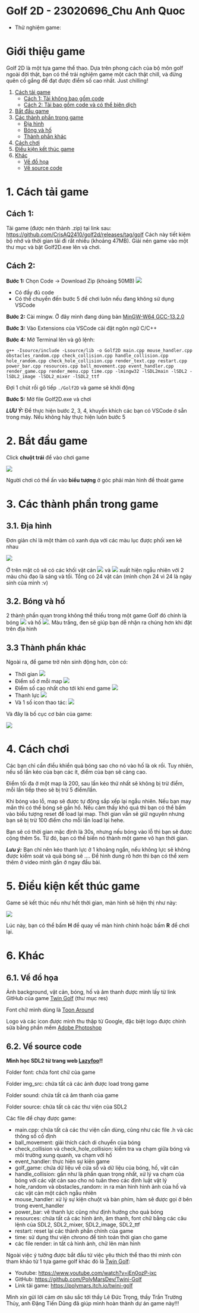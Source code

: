 # Golf 2D - 23020696_Chu Anh Quoc
- Thử nghiệm game:
# Giới thiệu game
Golf 2D là một tựa game thể thao. Dựa trên phong cách của bộ môn golf ngoài đời thật, bạn có thể trải nghiệm game một cách thật chill, và đừng quên cố gắng để đạt được điểm số cao nhất. Just chilling!

1. [Cách tải game](#1-cách-tải-game)
    - [Cách 1: Tải không bao gồm code](#cách-1)
    - [Cách 2: Tải bao gồm code và có thể biên dịch](#cách-2)
2. [Bắt đầu game](#2-bắt-đầu-game)
3. [Các thành phần trong game](#3-các-thành-phần-trong-game)
    - [Địa hình](#31-địa-hình)
    - [Bóng và hố](#32-bóng-và-hố)
    - [Thành phần khác](#33-thành-phần-khác)
4. [Cách chơi](#4-cách-chơi)
5. [Điều kiện kết thúc game](#5-điều-kiện-kết-thúc-game)
6. [Khác](#6-khác) 
    - [Về đồ họa](#61-về-đồ-họa)
    - [Về source code](#62-về-source-code)

# 1. Cách tải game
## Cách 1:
Tải game (được nén thành .zip) tại link sau: https://github.com/CrisAQ2410/golf2d/releases/tag/golf
Cách này tiết kiệm bộ nhớ và thời gian tải đi rất nhiều (khoảng 47MB).
Giải nén game vào một thư mục và bật Golf2D.exe lên và chơi.

## Cách 2:
**Bước 1:** Chọn Code -> Download Zip (khoảng 50MB)
![](readme/download.png)
   - Có đầy đủ code
   - Có thể chuyển đến bước 5 để chơi luôn nếu đang không sử dụng VSCode

**Bước 2:** Cài mingw. Ở đây mình đang dùng bản [MinGW-W64 GCC-13.2.0](https://sourceforge.net/projects/mingw-w64/files/Toolchains%20targetting%20Win32/Personal%20Builds/mingw-builds/8.1.0/)

**Bước 3:** Vào Extensions của VSCode cài đặt ngôn ngữ C/C++

**Bước 4:** Mở Terminal lên và gõ lệnh:
```
g++ -Isource/include -Lsource/lib -o Golf2D main.cpp mouse_handler.cpp obstacles_random.cpp check_collision.cpp handle_collision.cpp hole_random.cpp check_hole_collision.cpp render_text.cpp restart.cpp power_bar.cpp resources.cpp ball_movement.cpp event_handler.cpp render_game.cpp render_menu.cpp time.cpp -lmingw32 -lSDL2main -lSDL2 -lSDL2_image -lSDL2_mixer -lSDL2_ttf
```
Đợi 1 chút rồi gõ tiếp `./Golf2D` và game sẽ khởi động

**Bước 5:** Mở file Golf2D.exe và chơi

***LƯU Ý:*** Để thực hiện bước 2, 3, 4, khuyến khích các bạn có VSCode ở sẵn trong máy. Nếu không hãy thực hiện luôn bước 5
# 2. Bắt đầu game
Click **chuột trái** để vào chơi game

![](readme/main%20menu.png)

Người chơi có thể ấn vào **biểu tượng** ở góc phải màn hình để thoát game

# 3. Các thành phần trong game
## 3.1. Địa hình
Đơn giản chỉ là một thảm cỏ xanh dựa với các màu lục được phối xen kẽ nhau 

![](img_src/bg.png) 

Ở trên mặt cỏ sẽ có các khối vật cản ![](img_src/tile32_light.png) và ![](img_src/tile32_dark.png) xuất hiện ngẫu nhiên với 2 màu chủ đạo là sáng và tối. Tổng có 24 vật cản (mình chọn 24 vì 24 là ngày sinh của mình :v)

## 3.2. Bóng và hố
2 thành phần quan trong không thể thiếu trong một game Golf đó chính là bóng ![](img_src/ball.png) và hố ![](img_src/hole.png). Màu trắng, đen sẽ giúp bạn dễ nhận ra chúng hơn khi đặt trên địa hình

## 3.3 Thành phần khác 
Ngoài ra, để game trở nên sinh động hơn, còn có:
   - Thời gian 
   ![](readme/time.png)
   - Điểm số ở mỗi map 
   ![](readme/score.png)
   - Điểm số cao nhất cho tới khi end game
   ![](readme/highest.png)
   - Thanh lực 
   ![](readme/power.png)
   - Và 1 số icon thao tác:
   ![](readme/icon.png)

Và đây là bố cục cơ bản của game:

![](readme/game.png)

# 4. Cách chơi 
Các bạn chỉ cần điều khiển quả bóng sao cho nó vào hố là ok rồi. Tuy nhiên, nếu số lần kéo của bạn các ít, điểm của bạn sẽ càng cao.

Điểm tối đa ở một map là 200, sau lần kéo thứ nhất sẽ không bị trừ điểm, mỗi lần tiếp theo sẽ bị trừ 5 điểm/lần.

Khi bóng vào lỗ, map sẽ được tự động sắp xếp lại ngẫu nhiên. Nếu bạn may mắn thì có thể bóng sẽ gần hố. Nếu cảm thấy khó quá thì bạn có thể bấm vào biểu tượng reset để load lại map. Thời gian vẫn sẽ giữ nguyên nhưng bạn sẽ bị trừ 100 điểm cho mỗi lần load lại hehe.

Bạn sẽ có thời gian mặc định là 30s, nhưng nếu bóng vào lỗ thì bạn sẽ được cộng thêm 5s. Từ đó, bạn có thể biến nó thành một game vô hạn thời gian.

***Lưu ý:*** Bạn chỉ nên kéo thanh lực ở 1 khoảng ngắn, nếu không lực sẽ không được kiểm soát và quả bóng sẽ .... Để hình dung rõ hơn thì bạn có thể xem thêm ở video mình gắn ở ngay đầu bài.

# 5. Điều kiện kết thúc game
Game sẽ kết thúc nếu như hết thời gian, màn hình sẽ hiện thị như này: 

![](readme/end.png)

Lúc này, bạn có thể bấm **H** để quay về màn hình chính hoặc bấm **R** để chơi lại.

# 6. Khác
## 6.1. Về đồ họa

Ảnh background, vật cản, bóng, hố và âm thanh được mình lấy từ link GitHub của game [Twin Golf](https://github.com/PolyMarsDev/Twini-Golf) (thư mục res) 

Font chữ mình dùng là [Toon Around](https://www.dafont.com/toon-around.font)

Logo và các icon được mình thu thập từ Google, đặc biệt logo được chỉnh sửa bằng phần mềm [Adobe Photoshop](https://www.adobe.com/vn_vi/products/photoshop.html)

## 6.2. Về source code

**Mình học SDL2 từ trang web [Lazyfoo](https://lazyfoo.net/tutorials/SDL/)!!**

Folder font: chứa font chữ của game

Folder img_src: chứa tất cả các ảnh được load trong game

Folder sound: chứa tất cả âm thanh của game

Folder source: chứa tất cả các thư viện của SDL2

Các file để chạy được game: 
- main.cpp: chứa tất cả các thư viện cần dùng, cũng như các file .h và các thông số cố định
- ball_movement: giải thích cách di chuyển của bóng
- check_collision và check_hole_collision: kiểm tra va chạm giữa bóng và môi trường xung quanh, va chạm với hố
- event_handler: thực hiện sự kiện game 
- golf_game: chứa dữ liệu về cửa sổ và dữ liệu của bóng, hố, vật cản
- handle_collision: gần như là phần quan trọng nhất, xử lý va chạm của bóng với các vật cản sao cho nó tuân theo các định luật vật lý
- hole_random và obstacles_random: in ra màn hình hình ảnh của hố và các vật cản một cách ngẫu nhiên 
- mouse_handler: xử lý sự kiện chuột và bàn phím, hàm sẽ được gọi ở bên trong event_handler
- power_bar: vẽ thanh lực cũng như định hướng cho quả bóng
- resources: chứa tất cả các hình ảnh, âm thanh, font chữ bằng các câu lệnh của SDL2, SDL2_mixer, SDL2_image, SDL2_ttf
- restart: reset lại các thành phần chính của game
- time: sử dụng thư viện chrono để tính toán thời gian cho game
- các file render: in tất cả hình ảnh, chữ lên màn hình

Ngoài việc ý tưởng được bắt đầu từ việc yêu thích thể thao thì mình còn tham khảo từ 1 tựa game golf khác đó là [Twin Golf](https://github.com/PolyMarsDev/Twini-Golf):
- Youtube: https://www.youtube.com/watch?v=iEn0ozP-jxc
- GitHub: https://github.com/PolyMarsDev/Twini-Golf
- Link tải game: https://polymars.itch.io/twini-golf

Mình xin gửi lời cảm ơn sâu sắc tới thầy Lê Đức Trọng, thầy Trần Trường Thủy, anh Đặng Tiến Dũng đã giúp mình hoàn thành dự án game này!!!

